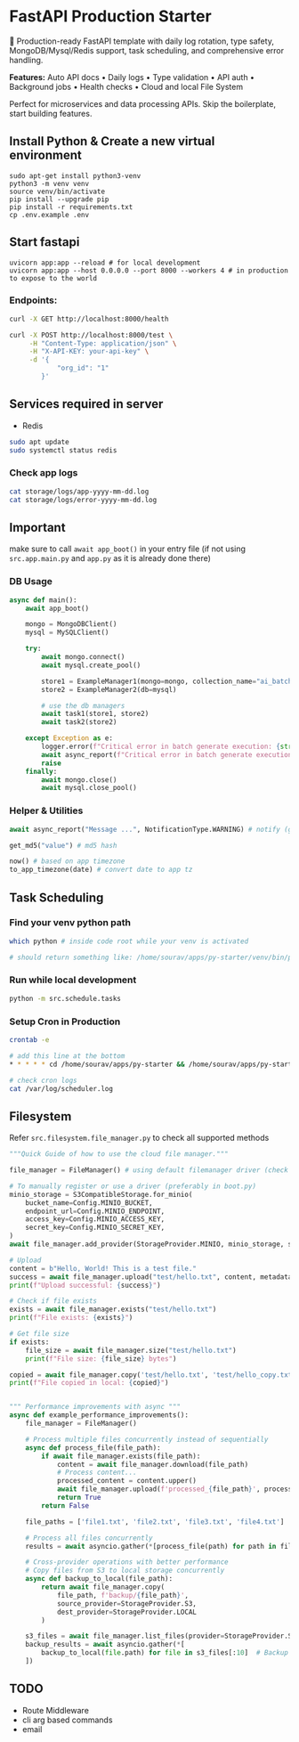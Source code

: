 # FastAPI Production Starter

🚀 Production-ready FastAPI template with daily log rotation, type safety, MongoDB/Mysql/Redis support, task scheduling, and comprehensive error handling.

**Features:** Auto API docs • Daily logs • Type validation • API auth • Background jobs • Health checks • Cloud and local File System

Perfect for microservices and data processing APIs. Skip the boilerplate, start building features.

## Install Python & Create a new virtual environment

```shell
sudo apt-get install python3-venv
python3 -m venv venv
source venv/bin/activate
pip install --upgrade pip
pip install -r requirements.txt
cp .env.example .env
```

## Start fastapi

```shell
uvicorn app:app --reload # for local development
uvicorn app:app --host 0.0.0.0 --port 8000 --workers 4 # in production to expose to the world
```

### Endpoints:

```bash
curl -X GET http://localhost:8000/health

curl -X POST http://localhost:8000/test \
     -H "Content-Type: application/json" \
     -H "X-API-KEY: your-api-key" \
     -d '{
            "org_id": "1"
        }'
```

## Services required in server

-   Redis

```bash
sudo apt update
sudo systemctl status redis
```

### Check app logs

```bash
cat storage/logs/app-yyyy-mm-dd.log
cat storage/logs/error-yyyy-mm-dd.log
```

## Important

make sure to call `await app_boot()` in your entry file (if not using `src.app.main.py` and `app.py` as it is already done there)

### DB Usage

```python
async def main():
    await app_boot()

    mongo = MongoDBClient()
    mysql = MySQLClient()

    try:
        await mongo.connect()
        await mysql.create_pool()

        store1 = ExampleManager1(mongo=mongo, collection_name="ai_batches")
        store2 = ExampleManager2(db=mysql)

        # use the db managers
        await task1(store1, store2)
        await task2(store2)

    except Exception as e:
        logger.error(f"Critical error in batch generate execution: {str(e)}")
        await async_report(f"Critical error in batch generate execution: {str(e)}", NotificationType.ERROR)
        raise
    finally:
        await mongo.close()
        await mysql.close_pool()
```

### Helper & Utilities

```python
await async_report("Message ...", NotificationType.WARNING) # notify (google chat)

get_md5("value") # md5 hash

now() # based on app timezone
to_app_timezone(date) # convert date to app tz
```

## Task Scheduling

### Find your venv python path

```bash
which python # inside code root while your venv is activated

# should return something like: /home/sourav/apps/py-starter/venv/bin/python
```

### Run while local development

```bash
python -m src.schedule.tasks
```

### Setup Cron in Production

```bash
crontab -e

# add this line at the bottom
* * * * * cd /home/sourav/apps/py-starter && /home/sourav/apps/py-starter/venv/bin/python -m src.schedule.tasks >> /var/log/scheduler.log 2>&1

# check cron logs
cat /var/log/scheduler.log
```

## Filesystem

Refer `src.filesystem.file_manager.py` to check all supported methods

```python
"""Quick Guide of how to use the cloud file manager."""

file_manager = FileManager() # using default filemanager driver (check boot.py)

# To manually register or use a driver (preferably in boot.py)
minio_storage = S3CompatibleStorage.for_minio(
    bucket_name=Config.MINIO_BUCKET,
    endpoint_url=Config.MINIO_ENDPOINT,
    access_key=Config.MINIO_ACCESS_KEY,
    secret_key=Config.MINIO_SECRET_KEY,
)
await file_manager.add_provider(StorageProvider.MINIO, minio_storage, set_as_default=True)

# Upload
content = b"Hello, World! This is a test file."
success = await file_manager.upload("test/hello.txt", content, metadata={"author": "Python Script"})
print(f"Upload successful: {success}")

# Check if file exists
exists = await file_manager.exists("test/hello.txt")
print(f"File exists: {exists}")

# Get file size
if exists:
    file_size = await file_manager.size("test/hello.txt")
    print(f"File size: {file_size} bytes")

copied = await file_manager.copy('test/hello.txt', 'test/hello_copy.txt', source_provider=StorageProvider.S3, dest_provider=StorageProvider.LOCAL)
print(f"File copied in local: {copied}")


""" Performance improvements with async """
async def example_performance_improvements():
    file_manager = FileManager()

    # Process multiple files concurrently instead of sequentially
    async def process_file(file_path):
        if await file_manager.exists(file_path):
            content = await file_manager.download(file_path)
            # Process content...
            processed_content = content.upper()
            await file_manager.upload(f'processed_{file_path}', processed_content)
            return True
        return False

    file_paths = ['file1.txt', 'file2.txt', 'file3.txt', 'file4.txt']

    # Process all files concurrently
    results = await asyncio.gather(*[process_file(path) for path in file_paths])

    # Cross-provider operations with better performance
    # Copy files from S3 to local storage concurrently
    async def backup_to_local(file_path):
        return await file_manager.copy(
            file_path, f'backup/{file_path}',
            source_provider=StorageProvider.S3,
            dest_provider=StorageProvider.LOCAL
        )

    s3_files = await file_manager.list_files(provider=StorageProvider.S3)
    backup_results = await asyncio.gather(*[
        backup_to_local(file.path) for file in s3_files[:10]  # Backup first 10 files
    ])
```

## TODO

-   Route Middleware
-   cli arg based commands
-   email
